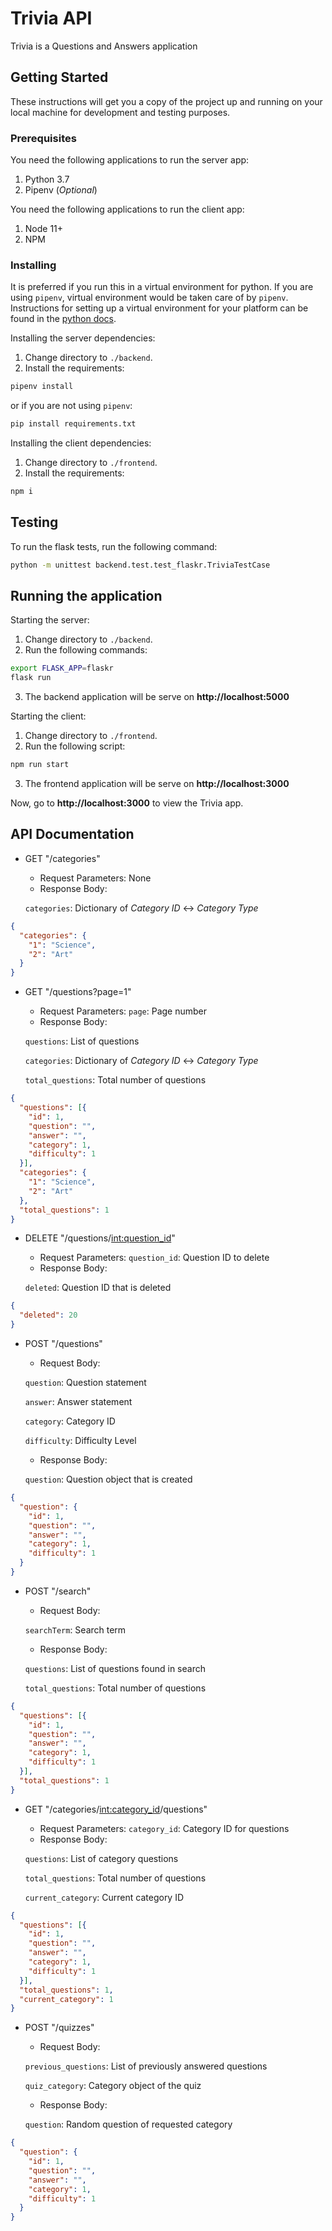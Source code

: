 # Trivia API

Trivia is a Questions and Answers application

## Getting Started

These instructions will get you a copy of the project up and running on your local machine for development and testing
purposes.

### Prerequisites

You need the following applications to run the server app:
1. Python 3.7
2. Pipenv (_Optional_)

You need the following applications to run the client app:
1. Node 11+
2. NPM

### Installing

It is preferred if you run this in a virtual environment for python. If you are using `pipenv`, virtual environment
would be taken care of by `pipenv`. Instructions for setting up a virtual environment for your platform can be found in
the [python docs](https://packaging.python.org/guides/installing-using-pip-and-virtual-environments/).

Installing the server dependencies:
1. Change directory to `./backend`.
2. Install the requirements:
```bash
pipenv install
```
or if you are not using `pipenv`:
```bash
pip install requirements.txt
```

Installing the client dependencies:
1. Change directory to `./frontend`.
2. Install the requirements:
```bash
npm i
```

## Testing

To run the flask tests, run the following command:
```bash
python -m unittest backend.test.test_flaskr.TriviaTestCase
```

## Running the application

Starting the server:
1. Change directory to `./backend`.
2. Run the following commands:
```bash
export FLASK_APP=flaskr
flask run
```
3. The backend application will be serve on **http://localhost:5000**

Starting the client:
1. Change directory to `./frontend`.
2. Run the following script:
```bash
npm run start
```
3. The frontend application will be serve on **http://localhost:3000**

Now, go to **http://localhost:3000** to view the Trivia app.


## API Documentation
* GET "/categories"
    - Request Parameters: None
    - Response Body:
    
    `categories`: Dictionary of *Category ID* <-> *Category Type*
```json
{
  "categories": {
    "1": "Science",
    "2": "Art"
  } 
}
```

* GET "/questions?page=1"
    - Request Parameters: `page`: Page number
    - Response Body:

    `questions`: List of questions

    `categories`: Dictionary of *Category ID* <-> *Category Type*

    `total_questions`: Total number of  questions
```json
{
  "questions": [{
    "id": 1,
    "question": "",
    "answer": "",
    "category": 1,
    "difficulty": 1
  }],
  "categories": {
    "1": "Science",
    "2": "Art"
  },
  "total_questions": 1
}
```

* DELETE "/questions/<int:question_id>"
    - Request Parameters: `question_id`: Question ID to delete
    - Response Body:

    `deleted`: Question ID that is deleted
```json
{
  "deleted": 20
}
```

* POST "/questions"
    - Request Body:
    
    `question`: Question statement
    
    `answer`: Answer statement
    
    `category`: Category ID
    
    `difficulty`: Difficulty Level
    - Response Body:
    
    `question`: Question object that is created
```json
{
  "question": {
    "id": 1,
    "question": "",
    "answer": "",
    "category": 1,
    "difficulty": 1
  }
}
```

* POST "/search"
    - Request Body:
    
    `searchTerm`: Search term
    - Response Body:
    
    `questions`: List of questions found in search
    
    `total_questions`: Total number of  questions
```json
{
  "questions": [{
    "id": 1,
    "question": "",
    "answer": "",
    "category": 1,
    "difficulty": 1
  }],
  "total_questions": 1
}
```

* GET "/categories/<int:category_id>/questions"
    - Request Parameters: `category_id`: Category ID for questions
    - Response Body:

    `questions`: List of category questions

    `total_questions`: Total number of  questions
    
    `current_category`: Current category ID
```json
{
  "questions": [{
    "id": 1,
    "question": "",
    "answer": "",
    "category": 1,
    "difficulty": 1
  }],
  "total_questions": 1,
  "current_category": 1
}
```

* POST "/quizzes"
    - Request Body:
    
    `previous_questions`: List of previously answered questions

    `quiz_category`: Category object of the quiz
    - Response Body:
    
    `question`: Random question of requested category
```json
{
  "question": {
    "id": 1,
    "question": "",
    "answer": "",
    "category": 1,
    "difficulty": 1
  }
}
```
